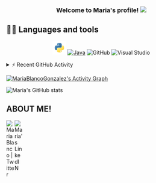 
<h3 align="center">
  Welcome to Maria's profile!
  <img src="https://media.giphy.com/media/hvRJCLFzcasrR4ia7z/giphy.gif" width="28">
</h3>

## 👨‍💻 Languages and tools

<p align="center">
  <a href="https://github.com/search?q=user%3AMariaBlancoGonzalez+is%3Arepo+language%3Apython">
    <img alt="Python" title="Python" height="36px"
      src="https://raw.githubusercontent.com/github/explore/80688e429a7d4ef2fca1e82350fe8e3517d3494d/topics/python/python.png"></a>
  <a href="https://github.com/search?q=user%3AMariaBlancoGonzalez+is%3Arepo+language%3Ajava">
    <img alt="Java" title="Java" height="36px"
      src="https://img.icons8.com/color/48/000000/java-coffee-cup-logo.png"></a>
  <a><img alt="GitHub" title="GitHub" height="36px"
      src="https://i.imgur.com/DZgetVv.png"></a>
  <a><img alt="Visual Studio" title="Visual Studio Code" height="36px"
      src="https://img.icons8.com/fluent/48/000000/visual-studio-code-2019.png"></a>
</p>

<!-- https://github.com/jamesgeorge007/github-activity-readme -->
<details>
  <summary>⚡ Recent GitHub Activity</summary>
  <br/>

<!--START_SECTION:activity-->
1. 🎉 Merged PR [#55](https://github.com/MariaBlancoGonzalez/github-readme-streak-stats/pull/55) in [MariaBlancoGonzalez/github-readme-streak-stats](https://github.com/MariaBlancoGonzalez/github-readme-streak-stats)
2. 🗣 Commented on [#55](https://github.com/MariaBlancoGonzalez/github-readme-streak-stats/issues/55) in [MariaBlancoGonzalez/github-readme-streak-stats](https://github.com/MariaBlancoGonzalez/github-readme-streak-stats)
3. 🗣 Commented on [#54](https://github.com/MariaBlancoGonzalez/github-readme-streak-stats/issues/54) in [MariaBlancoGonzalez/github-readme-streak-stats](https://github.com/MariaBlancoGonzalez/github-readme-streak-stats)
4. ❗️ Opened issue [#54](https://github.com/MariaBlancoGonzalez/github-readme-streak-stats/issues/54) in [MariaBlancoGonzalez/github-readme-streak-stats](https://github.com/MariaBlancoGonzalez/github-readme-streak-stats)
<!--END_SECTION:activity-->
</details>

<!-- https://github.com/ashutosh00710/github-readme-activity-graph -->
<a href="https://github.com/ashutosh00710/github-readme-activity-graph"><img alt="MariaBlancoGonzalez's Activity Graph" src="https://activity-graph.herokuapp.com/graph?username=MariaBlancoGonzalez&bg_color=0D1117&color=5BCDEC&line=5BCDEC&point=FFFFFF&hide_border=true" /></a>

![Maria's GitHub stats](https://github-readme-stats.vercel.app/api?username=MariaBlancoGonzalez&show_icons=true&theme=gotham)

## ABOUT ME!
<a href="https://twitter.com/Maria_18bg">
  <img align="left" alt="Maria Blanco | Twitter" width="22px" src="https://raw.githubusercontent.com/peterthehan/peterthehan/master/assets/twitter.svg" />
</a>
<a href="https://www.linkedin.com/in/maría-blanco-gonzález-mohíno-08a75620b/">
  <img align="left" alt="Maria's LinkedIN" width="22px" src="https://raw.githubusercontent.com/peterthehan/peterthehan/master/assets/linkedin.svg" />
</a>
